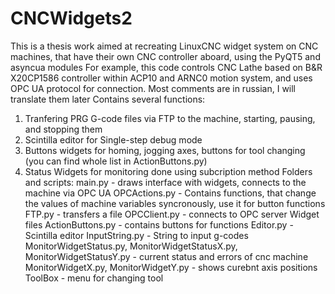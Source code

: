 # CNCWidgets2
This is a thesis work aimed at recreating LinuxCNC widget system on CNC machines, that have their own CNC controller aboard, using the PyQT5 and asyncua modules
For example, this code controls CNC Lathe based on B&R X20CP1586 controller within ACP10 and ARNC0 motion system, and uses OPC UA protocol for connection.
Most comments are in russian, I will translate them later
Contains several functions:
1) Tranfering PRG G-code files via FTP to the machine, starting, pausing, and stopping them
2) Scintilla editor for Single-step debug mode
3) Buttons widgets for homing, jogging axes, buttons for tool changing (you can find whole list in ActionButtons.py)
4) Status Widgets for monitoring done using subcription method
Folders and scripts:
main.py - draws interface with widgets, connects to the machine via OPC UA
OPCActions.py - Contains functions, that change the values of machine variables syncronously, use it for button functions
FTP.py - transfers a file
OPCClient.py - connects to OPC server
Widget files
ActionButtons.py - contains buttons for functions
Editor.py - Scintilla editor
InputString.py - String to input g-codes
MonitorWidgetStatus.py, MonitorWidgetStatusX.py, MonitorWidgetStatusY.py - current status and errors of cnc machine
MonitorWidgetX.py, MonitorWidgetY.py - shows curebnt axis positions
ToolBox - menu for changing tool
